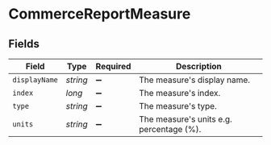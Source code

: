 # CommerceReportMeasure


## Fields

| Field                                    | Type                                     | Required                                 | Description                              |
| ---------------------------------------- | ---------------------------------------- | ---------------------------------------- | ---------------------------------------- |
| `displayName`                            | *string*                                 | :heavy_minus_sign:                       | The measure's display name.              |
| `index`                                  | *long*                                   | :heavy_minus_sign:                       | The measure's index.                     |
| `type`                                   | *string*                                 | :heavy_minus_sign:                       | The measure's type.                      |
| `units`                                  | *string*                                 | :heavy_minus_sign:                       | The measure's units e.g. percentage (%). |